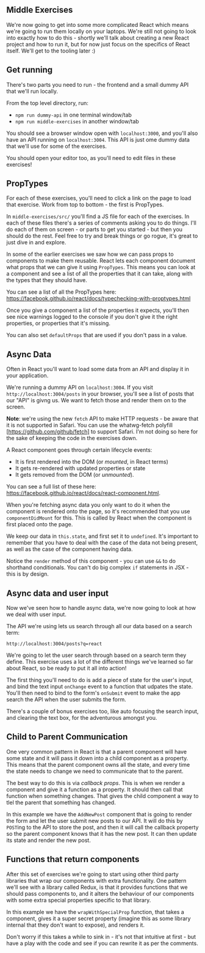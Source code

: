 ## Middle Exercises

We're now going to get into some more complicated React which means we're going to run them locally on your laptops. We're still not going to look into exactly how to do this - shortly we'll talk about creating a new React project and how to run it, but for now just focus on the specifics of React itself. We'll get to the tooling later :)

## Get running

There's two parts you need to run - the frontend and a small dummy API that we'll run locally.

From the top level directory, run:

- `npm run dummy-api` in one terminal window/tab
- `npm run middle-exercises` in another window/tab

You should see a browser window open with `localhost:3000`, and you'll also have an API running on `localhost:3004`. This API is just ome dummy data that we'll use for some of the exercises.

You should open your editor too, as you'll need to edit files in these exercises!

## PropTypes

For each of these exercises, you'll need to click a link on the page to load that exercise. Work from top to bottom - the first is PropTypes.

In `middle-exercises/src/` you'll find a JS file for each of the exercises. In each of these files there's a series of comments asking you to do things. I'll do each of them on screen - or parts to get you started - but then you should do the rest. Feel free to try and break things or go rogue, it's great to just dive in and explore.

In some of the earlier exercises we saw how we can pass props to components to make them reusable. React lets each component document what props that we can give it using `PropTypes`. This means you can look at a component and see a list of all the properties that it can take, along with the types that they should have.

You can see a list of all the PropTypes here: https://facebook.github.io/react/docs/typechecking-with-proptypes.html

Once you give a component a list of the properties it expects, you'll then see nice warnings logged to the console if you don't give it the right properties, or properties that it's missing.

You can also set `defaultProps` that are used if you don't pass in a value.

## Async Data

Often in React you'll want to load some data from an API and display it in your application.

We're running a dummy API on `localhost:3004`. If you visit `http://localhost:3004/posts` in your browser, you'll see a list of posts that our "API" is givng us. We want to fetch those and render them on to the screen.

__Note__: we're using the new `fetch` API to make HTTP requests - be aware that it is not supported in Safari. You can use the whatwg-fetch polyfill [https://github.com/github/fetch] to support Safari. I'm not doing so here for the sake of keeping the code in the exercises down.

A React component goes through certain lifecycle events:

- It is first rendered into the DOM (or _mounted_, in React terms)
- It gets re-rendered with updated properties or state
- It gets removed from the DOM (or _unmounted_).

You can see a full list of these here: https://facebook.github.io/react/docs/react-component.html.

When you're fetching async data you only want to do it when the component is rendered onto the page, so it's recommended that you use `componentDidMount` for this. This is called by React when the component is first placed onto the page.

We keep our data in `this.state`, and first set it to `undefined`. It's important to remember that you have to deal with the case of the data not being present, as well as the case of the component having data.

Notice the `render` method of this component - you can use `&&` to do shorthand conditionals. You can't do big complex `if` statements in JSX - this is by design.

## Async data and user input

Now we've seen how to handle async data, we're now going to look at how we deal with user input.

The API we're using lets us search through all our data based on a search term:

```
http://localhost:3004/posts?q=react
```

We're going to let the user search through based on a search term they define. This exercise uses a lot of the different things we've learned so far about React, so be ready to put it all into action!

The first thing you'll need to do is add a piece of state for the user's input, and bind the text input `onChange` event to a function that udpates the state. You'll then need to bind to the form's `onSubmit` event to make the app search the API when the user submits the form.

There's a couple of bonus exercises too, like auto focusing the search input, and clearing the text box, for the adventurous amongst you.

## Child to Parent Communication

One very common pattern in React is that a parent component will have some state and it will pass it down into a child component as a property. This means that the parent component owns all the state, and every time the state needs to change we need to communicate that to the parent.

The best way to do this is via _callback props_. This is when we render a component and give it a function as a property. It should then call that function when something changes. That gives the child component a way to tlel the parent that something has changed.

In this example we have the `AddNewPost` component that is going to render the form and let the user submit new posts to our API. It will do this by `POST`ing to the API to store the post, and then it will call the callback property so the parent component knows that it has the new post. It can then update its state and render the new post.

## Functions that return components

After this set of exercises we're going to start using other third party libraries that wrap our components with extra functionality. One pattern we'll see with a library called Redux, is that it provides functions that we should pass components to, and it alters the behaviour of our components with some extra special properties specific to that library.

In this example we have the `wrapWithSpecialProp` function, that takes a component, gives it a super secret property (imagine this as some library internal that they don't want to expose), and renders it.

Don't worry if this takes a while to sink in - it's not that intuitive at first - but have a play with the code and see if you can rewrite it as per the comments.



